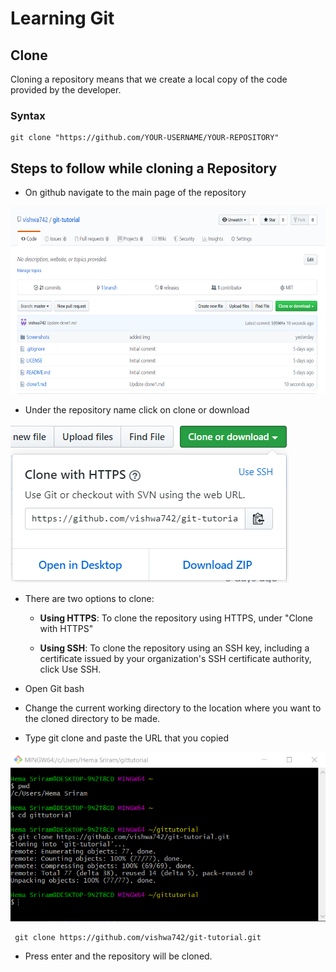 # Learning Git
## Clone
Cloning a repository means that we create a local copy of the code provided by the developer.
### Syntax 
```
git clone "https://github.com/YOUR-USERNAME/YOUR-REPOSITORY"

```


## Steps to follow while cloning a Repository
-  On github navigate to the main page of the repository

<img src="Screenshots/main.png" width="601" height="300">

-  Under the repository name click on clone or download
 
 <img src="Screenshots/clone.png">
 
- There are two options to clone:

  -  **Using HTTPS**: To clone the repository using HTTPS, under "Clone with HTTPS" 
  
  - **Using SSH**: To clone the repository using an SSH key, including a certificate issued by your organization's SSH certificate authority, click Use SSH.
 
-  Open Git bash

-  Change the current working directory to the location where you want to the cloned directory to be made.

-  Type git clone and paste the URL that you copied

<img src="Screenshots/gitbash.png">

```
 git clone https://github.com/vishwa742/git-tutorial.git

```

-  Press enter and the repository will be cloned.
   
   

   
